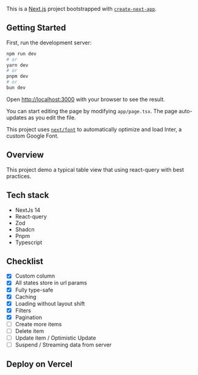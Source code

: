 This is a [Next.js](https://nextjs.org/) project bootstrapped with [`create-next-app`](https://github.com/vercel/next.js/tree/canary/packages/create-next-app).

## Getting Started

First, run the development server:

```bash
npm run dev
# or
yarn dev
# or
pnpm dev
# or
bun dev
```

Open [http://localhost:3000](http://localhost:3000) with your browser to see the result.

You can start editing the page by modifying `app/page.tsx`. The page auto-updates as you edit the file.

This project uses [`next/font`](https://nextjs.org/docs/basic-features/font-optimization) to automatically optimize and load Inter, a custom Google Font.

## Overview

This project demo a typical table view that using react-query with best practices.

## Tech stack

- NextJs 14
- React-query
- Zod
- Shadcn
- Pnpm
- Typescript

## Checklist

- [x] Custom column
- [x] All states store in url params
- [x] Fully type-safe
- [x] Caching
- [x] Loading without layout shift
- [x] Filters
- [x] Pagination
- [ ] Create more items
- [ ] Delete item
- [ ] Update item / Optimistic Update
- [ ] Suspend / Streaming data from server

## Deploy on Vercel

